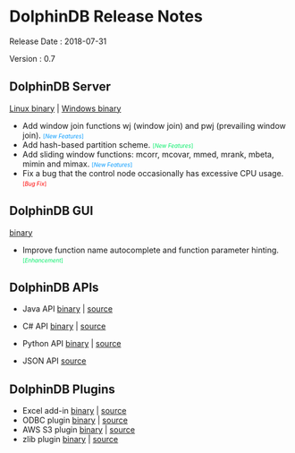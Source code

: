 # DolphinDB Release Notes

Release Date : 2018-07-31

Version : 0.7

## DolphinDB Server
[Linux binary](http://www.dolphindb.com/downloads/DolphinDB_Linux_V0.7.zip) | [Windows binary](http://www.dolphindb.com/downloads/DolphinDB_Win_V0.7.zip)

* Add window join functions wj (window join) and pwj (prevailing window join). <font size=1 color=#0099ff>[*New Features*]</font>
* Add hash-based partition scheme. <font size=1 color=#00ee66>[*New Features*]</font>
* Add sliding window functions: mcorr, mcovar, mmed, mrank, mbeta, mimin and mimax. <font size=1 color=#0099ff>[*New Features*]</font>
* Fix a bug that the control node occasionally has excessive CPU usage. <font size=1 color=red>[*Bug Fix*]</font>

## DolphinDB GUI
[binary](http://www.dolphindb.com/downloads/DolphinDB_GUI_V0.7.zip)

* Improve function name autocomplete and function parameter hinting. <font size=1 color=#00ee66> [*Enhancement*]</font>

## DolphinDB APIs
* Java API [binary](http://www.dolphindb.com/downloads/DolphinDB_JavaAPI_V0.7.zip) | [source](DolphinDB_JavaAPI_V0.7_src.zip)

* C# API [binary](http://www.dolphindb.com/downloads/DolphinDB_CSharpAPI_V0.7.zip) | [source](DolphinDB_CSharpAPI_V0.7_src.zip)

* Python API [binary](http://www.dolphindb.com/downloads/DolphinDB_PythonAPI_V0.7.zip) | [source](DolphinDB_PythonAPI_V0.7_src.zip)

* JSON API [source](DolphinDB_JsonAPI_V0.7_src.zip)

## DolphinDB Plugins
* Excel add-in [binary](http://www.dolphindb.com/downloads/DolphinDB_Excel_V0.7.zip) | [source](DolphinDB_Excel_V0.7_src.zip)
* ODBC plugin [binary](http://www.dolphindb.com/downloads/ODBC_V0.7.zip) | [source](DolphinDB_Plugin_V0.7_src.zip)
* AWS S3 plugin [binary](http://www.dolphindb.com/downloads/AWSS3_V0.7.zip) | [source](DolphinDB_Plugin_V0.7_src.zip)
* zlib plugin [binary](http://www.dolphindb.com/downloads/ZLIB_V0.7.zip) | [source](DolphinDB_Plugin_V0.7_src.zip)
